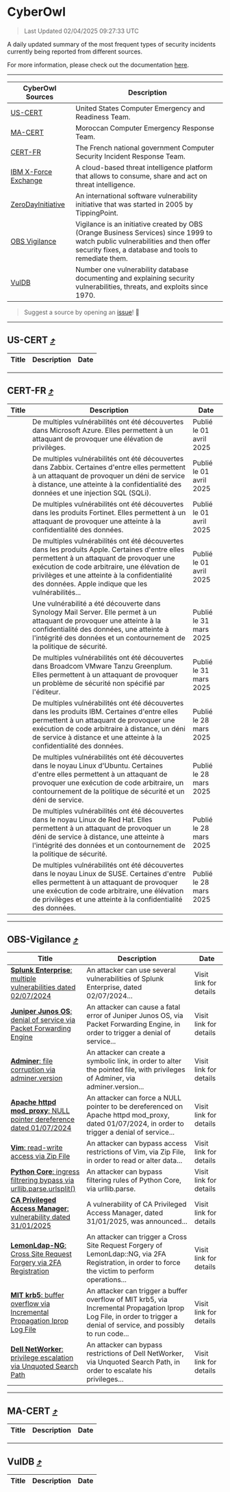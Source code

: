 
 <div id='top'></div>

# CyberOwl

 > Last Updated 02/04/2025 09:27:33 UTC
 
 A daily updated summary of the most frequent types of security incidents currently being reported from different sources.
 
 For more information, please check out the documentation [here](./docs/README.md).
 
 ---
 |CyberOwl Sources|Description|
 |---|---|
 |[US-CERT](#us-cert-arrow_heading_up)|United States Computer Emergency and Readiness Team.|
 |[MA-CERT](#ma-cert-arrow_heading_up)|Moroccan Computer Emergency Response Team.|
 |[CERT-FR](#cert-fr-arrow_heading_up)|The French national government Computer Security Incident Response Team.|
 |[IBM X-Force Exchange](#ibmcloud-arrow_heading_up)|A cloud-based threat intelligence platform that allows to consume, share and act on threat intelligence.|
 |[ZeroDayInitiative](#zerodayinitiative-arrow_heading_up)|An international software vulnerability initiative that was started in 2005 by TippingPoint.|
 |[OBS Vigilance](#obs-vigilance-arrow_heading_up)|Vigilance is an initiative created by OBS (Orange Business Services) since 1999 to watch public vulnerabilities and then offer security fixes, a database and tools to remediate them.|
 |[VulDB](#vuldb-arrow_heading_up)|Number one vulnerability database documenting and explaining security vulnerabilities, threats, and exploits since 1970.|
 
 > Suggest a source by opening an [issue](https://github.com/karimhabush/cyberowl/issues)! :raised_hands:
 ---

## US-CERT [:arrow_heading_up:](#cyberowl)

 |Title|Description|Date|
 |---|---|---|
 
 ---

## CERT-FR [:arrow_heading_up:](#cyberowl)

 |Title|Description|Date|
 |---|---|---|
 |[](https://www.cert.ssi.gouv.fr/avis/CERTFR-2025-AVI-0261/)|De multiples vulnérabilités ont été découvertes dans Microsoft Azure. Elles permettent à un attaquant de provoquer une élévation de privilèges.|Publié le 01 avril 2025|
 |[](https://www.cert.ssi.gouv.fr/avis/CERTFR-2025-AVI-0260/)|De multiples vulnérabilités ont été découvertes dans Zabbix. Certaines d'entre elles permettent à un attaquant de provoquer un déni de service à distance, une atteinte à la confidentialité des données et une injection SQL (SQLi).|Publié le 01 avril 2025|
 |[](https://www.cert.ssi.gouv.fr/avis/CERTFR-2025-AVI-0259/)|De multiples vulnérabilités ont été découvertes dans les produits Fortinet. Elles permettent à un attaquant de provoquer une atteinte à la confidentialité des données.|Publié le 01 avril 2025|
 |[](https://www.cert.ssi.gouv.fr/avis/CERTFR-2025-AVI-0258/)|De multiples vulnérabilités ont été découvertes dans les produits Apple. Certaines d'entre elles permettent à un attaquant de provoquer une exécution de code arbitraire, une élévation de privilèges et une atteinte à la confidentialité des données. Apple indique que les vulnérabilités...|Publié le 01 avril 2025|
 |[](https://www.cert.ssi.gouv.fr/avis/CERTFR-2025-AVI-0257/)|Une vulnérabilité a été découverte dans Synology Mail Server. Elle permet à un attaquant de provoquer une atteinte à la confidentialité des données, une atteinte à l'intégrité des données et un contournement de la politique de sécurité.|Publié le 31 mars 2025|
 |[](https://www.cert.ssi.gouv.fr/avis/CERTFR-2025-AVI-0256/)|De multiples vulnérabilités ont été découvertes dans Broadcom VMware Tanzu Greenplum. Elles permettent à un attaquant de provoquer un problème de sécurité non spécifié par l'éditeur.|Publié le 31 mars 2025|
 |[](https://www.cert.ssi.gouv.fr/avis/CERTFR-2025-AVI-0255/)|De multiples vulnérabilités ont été découvertes dans les produits IBM. Certaines d'entre elles permettent à un attaquant de provoquer une exécution de code arbitraire à distance, un déni de service à distance et une atteinte à la confidentialité des données.|Publié le 28 mars 2025|
 |[](https://www.cert.ssi.gouv.fr/avis/CERTFR-2025-AVI-0254/)|De multiples vulnérabilités ont été découvertes dans le noyau Linux d'Ubuntu. Certaines d'entre elles permettent à un attaquant de provoquer une exécution de code arbitraire, un contournement de la politique de sécurité et un déni de service.|Publié le 28 mars 2025|
 |[](https://www.cert.ssi.gouv.fr/avis/CERTFR-2025-AVI-0253/)|De multiples vulnérabilités ont été découvertes dans le noyau Linux de Red Hat. Elles permettent à un attaquant de provoquer un déni de service à distance, une atteinte à l'intégrité des données et un contournement de la politique de sécurité.|Publié le 28 mars 2025|
 |[](https://www.cert.ssi.gouv.fr/avis/CERTFR-2025-AVI-0252/)|De multiples vulnérabilités ont été découvertes dans le noyau Linux de SUSE. Certaines d'entre elles permettent à un attaquant de provoquer une exécution de code arbitraire, une élévation de privilèges et une atteinte à la confidentialité des données.|Publié le 28 mars 2025|
 
 ---

## OBS-Vigilance [:arrow_heading_up:](#cyberowl)

 |Title|Description|Date|
 |---|---|---|
 |[<a href="https://vigilance.fr/vulnerability/Splunk-Enterprise-multiple-vulnerabilities-dated-02-07-2024-44651" class="noirorange"><b>Splunk Enterprise</b>: multiple vulnerabilities dated 02/07/2024</a>](https://vigilance.fr/vulnerability/Splunk-Enterprise-multiple-vulnerabilities-dated-02-07-2024-44651)|An attacker can use several vulnerabilities of Splunk Enterprise, dated 02/07/2024...|Visit link for details|
 |[<a href="https://vigilance.fr/vulnerability/Juniper-Junos-OS-denial-of-service-via-Packet-Forwarding-Engine-44650" class="noirorange"><b>Juniper Junos OS</b>: denial of service via Packet Forwarding Engine</a>](https://vigilance.fr/vulnerability/Juniper-Junos-OS-denial-of-service-via-Packet-Forwarding-Engine-44650)|An attacker can cause a fatal error of Juniper Junos OS, via Packet Forwarding Engine, in order to trigger a denial of service...|Visit link for details|
 |[<a href="https://vigilance.fr/vulnerability/Adminer-file-corruption-via-adminer-version-46611" class="noirorange"><b>Adminer</b>: file corruption via adminer.version</a>](https://vigilance.fr/vulnerability/Adminer-file-corruption-via-adminer-version-46611)|An attacker can create a symbolic link, in order to alter the pointed file, with privileges of Adminer, via adminer.version...|Visit link for details|
 |[<a href="https://vigilance.fr/vulnerability/Apache-httpd-mod-proxy-NULL-pointer-dereference-dated-01-07-2024-44646" class="noirorange"><b>Apache httpd mod_proxy</b>: NULL pointer dereference dated 01/07/2024</a>](https://vigilance.fr/vulnerability/Apache-httpd-mod-proxy-NULL-pointer-dereference-dated-01-07-2024-44646)|An attacker can force a NULL pointer to be dereferenced on Apache httpd mod_proxy, dated 01/07/2024, in order to trigger a denial of service...|Visit link for details|
 |[<a href="https://vigilance.fr/vulnerability/Vim-read-write-access-via-Zip-File-46607" class="noirorange"><b>Vim</b>: read-write access via Zip File</a>](https://vigilance.fr/vulnerability/Vim-read-write-access-via-Zip-File-46607)|An attacker can bypass access restrictions of Vim, via Zip File, in order to read or alter data...|Visit link for details|
 |[<a href="https://vigilance.fr/vulnerability/Python-Core-ingress-filtrering-bypass-via-urllib-parse-urlsplit-46248" class="noirorange"><b>Python Core</b>: ingress filtrering bypass via urllib.parse.<wbr>urlsplit()</wbr></a>](https://vigilance.fr/vulnerability/Python-Core-ingress-filtrering-bypass-via-urllib-parse-urlsplit-46248)|An attacker can bypass filtering rules of Python Core, via urllib.parse.|Visit link for details|
 |[<a href="https://vigilance.fr/vulnerability/CA-Privileged-Access-Manager-vulnerability-dated-31-01-2025-46246" class="noirorange"><b>CA Privileged Access Manager</b>: vulnerability dated 31/01/2025</a>](https://vigilance.fr/vulnerability/CA-Privileged-Access-Manager-vulnerability-dated-31-01-2025-46246)|A vulnerability of CA Privileged Access Manager, dated 31/01/2025, was announced...|Visit link for details|
 |[<a href="https://vigilance.fr/vulnerability/LemonLdap-NG-Cross-Site-Request-Forgery-via-2FA-Registration-46245" class="noirorange"><b>LemonLdap-NG</b>: Cross Site Request Forgery via 2FA Registration</a>](https://vigilance.fr/vulnerability/LemonLdap-NG-Cross-Site-Request-Forgery-via-2FA-Registration-46245)|An attacker can trigger a Cross Site Request Forgery of LemonLdap::NG, via 2FA Registration, in order to force the victim to perform operations...|Visit link for details|
 |[<a href="https://vigilance.fr/vulnerability/MIT-krb5-buffer-overflow-via-Incremental-Propagation-Iprop-Log-File-46244" class="noirorange"><b>MIT krb5</b>: buffer overflow via Incremental Propagation Iprop Log File</a>](https://vigilance.fr/vulnerability/MIT-krb5-buffer-overflow-via-Incremental-Propagation-Iprop-Log-File-46244)|An attacker can trigger a buffer overflow of MIT krb5, via Incremental Propagation Iprop Log File, in order to trigger a denial of service, and possibly to run code...|Visit link for details|
 |[<a href="https://vigilance.fr/vulnerability/Dell-NetWorker-privilege-escalation-via-Unquoted-Search-Path-46242" class="noirorange"><b>Dell NetWorker</b>: privilege escalation via Unquoted Search Path</a>](https://vigilance.fr/vulnerability/Dell-NetWorker-privilege-escalation-via-Unquoted-Search-Path-46242)|An attacker can bypass restrictions of Dell NetWorker, via Unquoted Search Path, in order to escalate his privileges...|Visit link for details|
 
 ---

## MA-CERT [:arrow_heading_up:](#cyberowl)

 |Title|Description|Date|
 |---|---|---|
 
 ---

## VulDB [:arrow_heading_up:](#cyberowl)

 |Title|Description|Date|
 |---|---|---|
 
